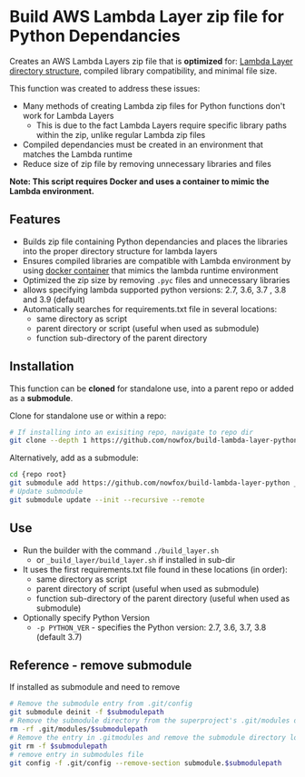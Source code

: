 # Build AWS Lambda Layer zip file for Python Dependancies

Creates an AWS Lambda Layers zip file that is **optimized** for: [Lambda Layer directory structure](https://docs.aws.amazon.com/lambda/latest/dg/configuration-layers.html#configuration-layers-path), compiled library compatibility, and minimal file size.

This function was created to address these issues:

- Many methods of creating Lambda zip files for Python functions don't work for Lambda Layers
  - This is due to the fact Lambda Layers require specific library paths within the zip, unlike regular Lambda zip files
- Compiled dependancies must be created in an environment that matches the Lambda runtime
- Reduce size of zip file by removing unnecessary libraries and files

**Note: This script requires Docker and uses a container to mimic the Lambda environment.**

## Features

- Builds zip file containing Python dependancies and places the libraries into the proper directory structure for lambda layers
- Ensures compiled libraries are compatible with Lambda environment by using [docker container](https://hub.docker.com/r/lambci/lambda) that mimics the lambda runtime environment
- Optimized the zip size by removing `.pyc` files and unnecessary libraries
- allows specifying lambda supported python versions: 2.7, 3.6, 3.7 , 3.8 and 3.9 (default)
- Automatically searches for requirements.txt file in several locations:
  - same directory as script
  - parent directory or script (useful when used as submodule)
  - function sub-directory of the parent directory

## Installation

This function can be **cloned** for standalone use, into a parent repo or added as a **submodule**.

Clone for standalone use or within a repo:

``` bash
# If installing into an exisiting repo, navigate to repo dir
git clone --depth 1 https://github.com/nowfox/build-lambda-layer-python _build_layer
```

Alternatively, add as a submodule:

``` bash
cd {repo root}
git submodule add https://github.com/nowfox/build-lambda-layer-python _build_layer
# Update submodule
git submodule update --init --recursive --remote
```

## Use

- Run the builder with the command `./build_layer.sh`
  - or `_build_layer/build_layer.sh` if installed in sub-dir
- It uses the first requirements.txt file found in these locations (in order):
  - same directory as script
  - parent directory of script (useful when used as submodule)
  - function sub-directory of the parent directory (useful when used as submodule)
- Optionally specify Python Version
  - `-p PYTHON_VER` - specifies the Python version: 2.7, 3.6, 3.7, 3.8 (default 3.7)

## Reference - remove submodule

If installed as submodule and need to remove

``` bash
# Remove the submodule entry from .git/config
git submodule deinit -f $submodulepath
# Remove the submodule directory from the superproject's .git/modules directory
rm -rf .git/modules/$submodulepath
# Remove the entry in .gitmodules and remove the submodule directory located at path/to/submodule
git rm -f $submodulepath
# remove entry in submodules file
git config -f .git/config --remove-section submodule.$submodulepath
```
